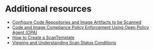 # Additional resources

* [Configure Code Repositories and Image Artifacts to be Scanned](scan-crs.hbs.md)
* [Code and Image Compliance Policy Enforcement Using Open Policy Agent (OPA)](policies.hbs.md)
* [How to Create a ScanTemplate](create-scan-template.hbs.md)
* [Viewing and Understanding Scan Status Conditions](results.hbs.md)
